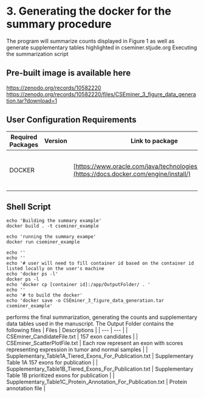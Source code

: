 # 3. Generating the docker for the summary procedure
The program will summarize counts displayed in Figure 1 as well as generate supplementary tables highlighted in cseminer.stjude.org
  Executing the summarization script 

## Pre-built image is available here
https://zenodo.org/records/10582220
https://zenodo.org/records/10582220/files/CSEminer_3_figure_data_generation.tar?download=1

## User Configuration Requirements
| Required Packages | Version | Link to package | Notes |
| --- | --- | --- | --- | 
| DOCKER |  | [https://www.oracle.com/java/technologies/downloads/](https://docs.docker.com/engine/install/) | Required to run the docker image |

## Shell Script
```
echo 'Building the summary example'
docker build . -t cseminer_example

echo 'running the summary exampe'
docker run cseminer_example

echo ''
echo ''
echo '# user will need to fill container id based on the container id listed locally on the user's machine
echo 'docker ps -l'
docker ps -l
echo 'docker cp [container id]:/app/OutputFolder/ . '
echo ''
echo '# to build the docker'
echo 'docker save -o CSEminer_3_figure_data_generation.tar cseminer_example'

```
performs the final summarization, generating the counts and supplementary data tables used in the manuscript.
The Output Folder contains the following files
| Files | Descriptions |
| --- | --- |
| CSEminer_CandidateFile.txt | 157 exon candidates | 
| CSEminer_ScatterPlotFile.txt | Each row represent an exon with scores representing expression in tumor and normal samples |
| Supplementary_Table1A_Tiered_Exons_For_Publication.txt | Supplementary Table 1A 157 exons for publication | 
| Supplementary_Table1B_Tiered_Exons_For_Publication.txt | Supplementary Table 1B prioritized exons for publication |
| Supplementary_Table1C_Protein_Annotation_For_Publication.txt | Protein annotation file |



